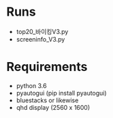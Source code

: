 # Runs
- top20_바이킹V3.py
- screeninfo_V3.py

# Requirements
- python 3.6
- pyautogui (pip install pyautogui)
- bluestacks or likewise
- qhd display (2560 x 1600)
